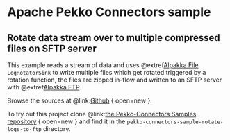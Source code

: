 # Apache Pekko Connectors sample

## Rotate data stream over to multiple compressed files on SFTP server

This example reads a stream of data and uses @extref[Alpakka File](alpakka:file.html) `LogRotatorSink` to write multiple files which get rotated triggered by a rotation function, the files are zipped in-flow and written to an SFTP server with @extref[Alpakka FTP](alpakka:ftp.html).

Browse the sources at @link:[Github](https://github.com/apache/incubator-pekko-connectors-samples/tree/main/pekko-connectors-sample-rotate-logs-to-ftp) { open=new }.

To try out this project clone @link:[the Pekko-Connectors Samples repository](https://github.com/apache/incubator-pekko-connectors-samples) { open=new } and find it in the `pekko-connectors-sample-rotate-logs-to-ftp` directory.
